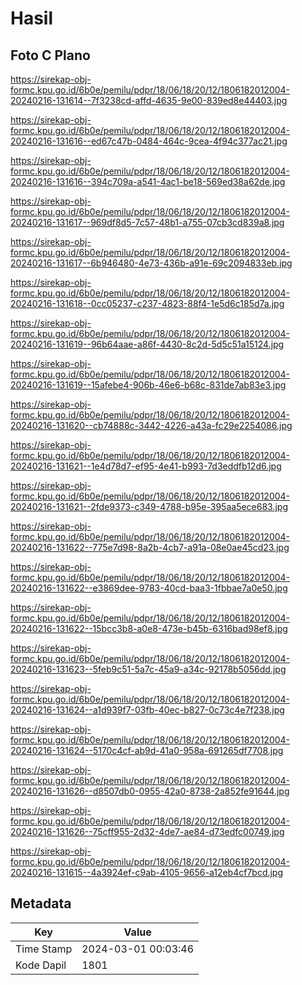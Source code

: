 # Hasil

## Foto C Plano

https://sirekap-obj-formc.kpu.go.id/6b0e/pemilu/pdpr/18/06/18/20/12/1806182012004-20240216-131614--7f3238cd-affd-4635-9e00-839ed8e44403.jpg

https://sirekap-obj-formc.kpu.go.id/6b0e/pemilu/pdpr/18/06/18/20/12/1806182012004-20240216-131616--ed67c47b-0484-464c-9cea-4f94c377ac21.jpg

https://sirekap-obj-formc.kpu.go.id/6b0e/pemilu/pdpr/18/06/18/20/12/1806182012004-20240216-131616--394c709a-a541-4ac1-be18-569ed38a62de.jpg

https://sirekap-obj-formc.kpu.go.id/6b0e/pemilu/pdpr/18/06/18/20/12/1806182012004-20240216-131617--969df8d5-7c57-48b1-a755-07cb3cd839a8.jpg

https://sirekap-obj-formc.kpu.go.id/6b0e/pemilu/pdpr/18/06/18/20/12/1806182012004-20240216-131617--6b946480-4e73-436b-a91e-69c2094833eb.jpg

https://sirekap-obj-formc.kpu.go.id/6b0e/pemilu/pdpr/18/06/18/20/12/1806182012004-20240216-131618--0cc05237-c237-4823-88f4-1e5d6c185d7a.jpg

https://sirekap-obj-formc.kpu.go.id/6b0e/pemilu/pdpr/18/06/18/20/12/1806182012004-20240216-131619--96b64aae-a86f-4430-8c2d-5d5c51a15124.jpg

https://sirekap-obj-formc.kpu.go.id/6b0e/pemilu/pdpr/18/06/18/20/12/1806182012004-20240216-131619--15afebe4-906b-46e6-b68c-831de7ab83e3.jpg

https://sirekap-obj-formc.kpu.go.id/6b0e/pemilu/pdpr/18/06/18/20/12/1806182012004-20240216-131620--cb74888c-3442-4226-a43a-fc29e2254086.jpg

https://sirekap-obj-formc.kpu.go.id/6b0e/pemilu/pdpr/18/06/18/20/12/1806182012004-20240216-131621--1e4d78d7-ef95-4e41-b993-7d3eddfb12d6.jpg

https://sirekap-obj-formc.kpu.go.id/6b0e/pemilu/pdpr/18/06/18/20/12/1806182012004-20240216-131621--2fde9373-c349-4788-b95e-395aa5ece683.jpg

https://sirekap-obj-formc.kpu.go.id/6b0e/pemilu/pdpr/18/06/18/20/12/1806182012004-20240216-131622--775e7d98-8a2b-4cb7-a91a-08e0ae45cd23.jpg

https://sirekap-obj-formc.kpu.go.id/6b0e/pemilu/pdpr/18/06/18/20/12/1806182012004-20240216-131622--e3869dee-9783-40cd-baa3-1fbbae7a0e50.jpg

https://sirekap-obj-formc.kpu.go.id/6b0e/pemilu/pdpr/18/06/18/20/12/1806182012004-20240216-131622--15bcc3b8-a0e8-473e-b45b-6316bad98ef8.jpg

https://sirekap-obj-formc.kpu.go.id/6b0e/pemilu/pdpr/18/06/18/20/12/1806182012004-20240216-131623--5feb9c51-5a7c-45a9-a34c-92178b5056dd.jpg

https://sirekap-obj-formc.kpu.go.id/6b0e/pemilu/pdpr/18/06/18/20/12/1806182012004-20240216-131624--a1d939f7-03fb-40ec-b827-0c73c4e7f238.jpg

https://sirekap-obj-formc.kpu.go.id/6b0e/pemilu/pdpr/18/06/18/20/12/1806182012004-20240216-131624--5170c4cf-ab9d-41a0-958a-691265df7708.jpg

https://sirekap-obj-formc.kpu.go.id/6b0e/pemilu/pdpr/18/06/18/20/12/1806182012004-20240216-131626--d8507db0-0955-42a0-8738-2a852fe91644.jpg

https://sirekap-obj-formc.kpu.go.id/6b0e/pemilu/pdpr/18/06/18/20/12/1806182012004-20240216-131626--75cff955-2d32-4de7-ae84-d73edfc00749.jpg

https://sirekap-obj-formc.kpu.go.id/6b0e/pemilu/pdpr/18/06/18/20/12/1806182012004-20240216-131615--4a3924ef-c9ab-4105-9656-a12eb4cf7bcd.jpg


## Metadata

| Key        | Value               |
| ---------- | ------------------- |
| Time Stamp | 2024-03-01 00:03:46 |
| Kode Dapil | 1801                |



